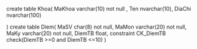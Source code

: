 create table Khoa(
MaKhoa varchar(10) not null ,
Ten nvarchar(10),
DiaChi nvarchar(100)

)
create table Diem(
MaSV char(8) not null,
MaMon varchar(20) not null,
MaKy varchar(20) not null,
DiemTB float,
constraint CK_DiemTB check(DiemTB >=0 and DiemTB <=10)
) 
